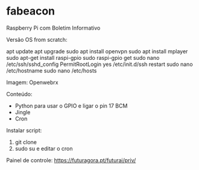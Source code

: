# fabeacon
Raspberry Pi com Boletim Informativo

Versão OS from scratch:

apt update
apt upgrade
sudo apt install openvpn
sudo apt install mplayer
sudo apt-get install raspi-gpio
sudo raspi-gpio get
sudo nano /etc/ssh/sshd_config
PermitRootLogin yes
/etc/init.d/ssh restart
sudo nano /etc/hostname
sudo nano /etc/hosts


Imagem: Openwebrx

Conteúdo:
- Python para usar o GPIO e ligar o pin 17 BCM
- Jingle
- Cron

Instalar script: 
1. git clone
2. sudo su e editar o cron



Painel de controle:
https://futuragora.pt/futurai/priv/



